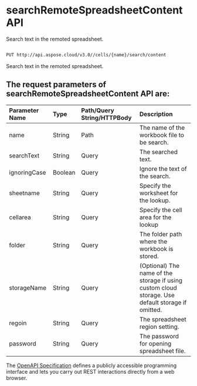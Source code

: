 # **searchRemoteSpreadsheetContent API**

Search text in the remoted spreadsheet. 

```bash

PUT http://api.aspose.cloud/v3.0//cells/{name}/search/content

```
Search text in the remoted spreadsheet.

## The request parameters of **searchRemoteSpreadsheetContent** API are: 

| Parameter Name | Type | Path/Query String/HTTPBody | Description | 
| :- | :- | :- |:- | 
|name|String|Path|The name of the workbook file to be search.|
|searchText|String|Query|The searched text.|
|ignoringCase|Boolean|Query|Ignore the text of the search.|
|sheetname|String|Query|Specify the worksheet for the lookup.|
|cellarea|String|Query|Specify the cell area for the lookup|
|folder|String|Query|The folder path where the workbook is stored.|
|storageName|String|Query|(Optional) The name of the storage if using custom cloud storage. Use default storage if omitted.|
|regoin|String|Query|The spreadsheet region setting.|
|password|String|Query|The password for opening spreadsheet file.|


The [OpenAPI Specification](https://reference.aspose.cloud/cells/#/SearchControllor/SearchRemoteSpreadsheetContent) defines a publicly accessible programming interface and lets you carry out REST interactions directly from a web browser.


